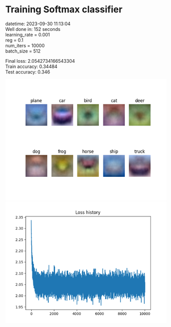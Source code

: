 # Training Softmax classifier  
datetime: 2023-09-30 11:13:04  
Well done in: 152 seconds  
learning_rate = 0.001  
reg = 0.1  
num_iters = 10000  
batch_size = 512  

Final loss: 2.0542734166543304   
Train accuracy: 0.34484   
Test accuracy: 0.346  
    
<img src="weights.png">  
<br>
<img src="loss.png">
